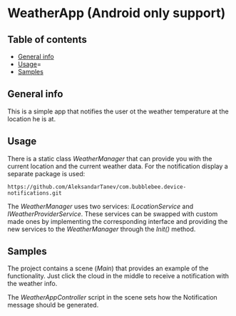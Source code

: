 # WeatherApp (Android only support)

## Table of contents
* [General info](#general-info)
* [Usage](#usage)=
* [Samples](#samples)

## General info
This is a simple app that notifies the user ot the weather temperature at the location he is at.

## Usage
There is a static class *WeatherManager* that can provide you with the current location and the current weather data.
For the notification display a separate package is used:
```
https://github.com/AleksandarTanev/com.bubblebee.device-notifications.git
```
The *WeatherManager* uses two services: *ILocationService* and *IWeatherProviderService*.
These services can be swapped with custom made ones by implementing the corresponding interface and providing the new services to the *WeatherManager* through the *Init()* method.

## Samples
The project contains a scene (*Main*) that provides an example of the functionality.
Just click the cloud in the middle to receive a notification with the weather info.

The *WeatherAppController* script in the scene sets how the Notification message should be generated.
